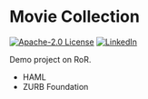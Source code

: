 # Movie Collection

[![Apache-2.0 License][license-shield]][license-url]
[![LinkedIn][linkedin-shield]][linkedin-url]

Demo project on RoR.

* HAML
* ZURB Foundation

[linkedin-shield]: https://img.shields.io/static/v1?label=LINKEDIN&message=BKB&color=<COLOR>
[linkedin-url]: https://www.linkedin.com/in/bariskbayram/
[license-shield]: https://img.shields.io/static/v1?label=LICENCE&message=Apache-2.0&color=<COLOR>
[license-url]: https://github.com/bariskbayram/spring-movie-collection/blob/master/LICENSE
[notes-shield]: https://img.shields.io/static/v1?label=INFO&message=NOTES&color=<COLOR>
[notes-url]: https://github.com/bariskbayram/spring-movie-collection/blob/master/project-notes.adoc